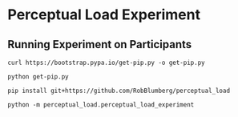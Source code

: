 # Perceptual Load Experiment

## Running Experiment on Participants

```
curl https://bootstrap.pypa.io/get-pip.py -o get-pip.py
```
```
python get-pip.py
```
```
pip install git+https://github.com/RobBlumberg/perceptual_load
```
```
python -m perceptual_load.perceptual_load_experiment
```
